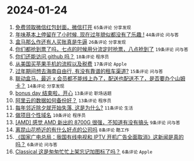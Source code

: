 # 2024-01-24

1. [免费领取微信红包封面，微信打开](https://www.v2ex.com/t/1011071) `65条评论` `分享发现`
1. [年味基本上停留在了小时候, 现在过年貌似都没有了乐趣 !](https://www.v2ex.com/t/1011064) `44条评论` `问与答`
1. [盒马那么作还有人买账真是牛逼](https://www.v2ex.com/t/1011062) `26条评论` `分享发现`
1. [你们都抢到票了吗，七点的时候用分流定时抢票，八点抢到了](https://www.v2ex.com/t/1011061) `19条评论` `问与答`
1. [你们还能访问 github 吗？](https://www.v2ex.com/t/1011078) `18条评论` `程序员`
1. [从美国买苹果手机的流程以及税费](https://www.v2ex.com/t/1011063) `17条评论` `Apple`
1. [过年期间想去海南自由行, 有没有靠谱的租车渠道?](https://www.v2ex.com/t/1011067) `15条评论` `问与答`
1. [联动盒马，最近 x 会员都不能线上办了，配送也配送不了，是否要办个山姆卡？](https://www.v2ex.com/t/1011082) `14条评论` `分享发现`
1. [bonus day 结束啦，开心](https://www.v2ex.com/t/1011081) `13条评论` `职场话题`
1. [阿里云的数据如何备份好？](https://www.v2ex.com/t/1011069) `13条评论` `程序员`
1. [每年邻近除夕就开始失落, 这是为什么?](https://www.v2ex.com/t/1011091) `11条评论` `生活`
1. [做项目个性域名](https://www.v2ex.com/t/1011068) `10条评论` `程序员`
1. [[AMD] 感觉 AMD 新出的 8700G 很强，不知道有没有搞头](https://www.v2ex.com/t/1011076) `9条评论` `问与答`
1. [离昆山花桥近的有什么好点的公司吗](https://www.v2ex.com/t/1011074) `8条评论` `酷工作`
1. [《国家广电总局：我国有线电视和 IPTV 开机广告全面取消》这新闻是真的吗？](https://www.v2ex.com/t/1011099) `6条评论` `问与答`
1. [Classical 这是匆匆忙忙上架忘记加图标了吗？](https://www.v2ex.com/t/1011066) `6条评论` `Apple`
